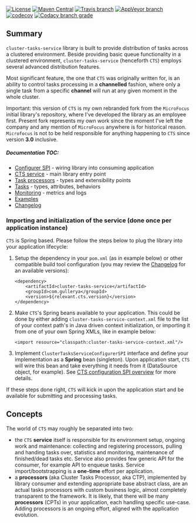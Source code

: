 [![License](https://img.shields.io/badge/License-Apache%202.0-blue.svg)](https://opensource.org/licenses/Apache-2.0)
[![Maven Central](https://img.shields.io/maven-central/v/com.gullerya/cluster-tasks-service.svg?label=Maven%20Central)](https://search.maven.org/search?q=g:%22com.gullerya%22%20AND%20a:%22cluster-tasks-service%22)
[![Travis branch](https://img.shields.io/travis/gullerya/cluster-tasks-service/master.svg?logo=travis)](https://travis-ci.org/gullerya/cluster-tasks-service/branches)
[![AppVeyor branch](https://img.shields.io/appveyor/ci/gullerya/cluster-tasks-service/master.svg?logo=appveyor)](https://ci.appveyor.com/project/gullerya/cluster-tasks-service/branch/master)
[![codecov](https://codecov.io/gh/gullerya/cluster-tasks-service/branch/master/graph/badge.svg)](https://codecov.io/gh/gullerya/cluster-tasks-service)
[![Codacy branch grade](https://img.shields.io/codacy/grade/bb93a604180e450e85dfbcca743fbea0/master.svg?logo=Codacy)](https://www.codacy.com/app/gullerya/cluster-tasks-service)

## Summary

`cluster-tasks-service` library is built to provide distribution of tasks across a clustered environment.
Beside providing basic queue functionality in a clustered environment, `cluster-tasks-service` (henceforth `CTS`) employs several advanced distribution features.

Most significant feature, the one that `CTS` was originally written for, is an ability to control tasks processing in a __channelled__ fashion, where only a single task from a specific __channel__ will run at any given moment in the whole cluster.

Important: this version of `CTS` is my own rebranded fork from the `MicroFocus` initial library's repository, where I've developed the library as an employee first. Present fork represents my own work since the moment I've left the company and any mention of `MicroFocus` anywhere is for historical reason. `Microfocus` is not to be held responsible for anything happening to `CTS` since version **3.0**  inclusive.

##### Documentation TOC:
- [Configurer SPI](docs/cts-configurer-spi.md) - wiring library into consuming application
- [CTS service](docs/cts-service-api.md) - main library entry point
- [Task processors](docs/cts-task-processors.md) - types and extensibility points
- [Tasks](docs/cts-tasks-overview.md) - types, attributes, behaviors
- [Monitoring](docs/monitoring.md) - metrics and logs
- [Examples](docs/cts-examples.md)
- [Changelog](docs/changelog.md) 

### Importing and initialization of the service (done once per application instance)

`CTS` is Spring based. Please follow the steps below to plug the library into your application lifecycle:

1. Setup the dependency in your `pom.xml` (as in example below) or other compatible build tool configuration (you may review the [Changelog](docs/changelog.md) for an available versions):
    ```
    <dependency>
        <artifactId>cluster-tasks-service</artifactId>
        <groupId>com.gullerya</groupId>
        <version>${relevant.cts.version}</version>
    </dependency>
    ```

2. Make `CTS`'s Spring beans available to your application. This could be done by either adding `cluster-tasks-service-context.xml` file to the list of your context path's in Java driven context initialization, or importing it from one of your own Spring XMLs, like in example below:
    ```
    <import resource="classpath:cluster-tasks-service-context.xml"/>
    ```

3. Implement `ClusterTasksServiceConfigurerSPI` interface and define your implementation as a __Spring__ bean (singleton).
Upon application start, `CTS` will wire this bean and take everything it needs from it (DataSource object, for example).
See [CTS configuration SPI overview](docs/cts-configurer-spi.md) for more details.
  
If these steps done right, `CTS` will kick in upon the application start and be available for submitting and processing tasks.

## Concepts

The world of `CTS` may roughly be separated into two:
- the `CTS` __service__ itself is responsible for its environment setup, ongoing work and maintenance: collecting and registering processors, pulling and handing tasks over, statistics and monitoring, maintenance of finished/dead tasks etc.
 Service also provides few generic API for the consumer, for example API to enqueue tasks.
 Service import/bootstrapping is a __one-time__ effort per application.
- a __processors__ (aka Cluster Tasks Processor, aka CTP), implemented by library consumer and extending appropriate base abstract class, are an actual tasks processors with custom business logic, almost completely transparent to the framework.
 It is likely, that there will be many __processors__ (CPTs) in your application, each handling specific use-case.
 Adding processors is an ongoing effort, aligned with the application evolution.